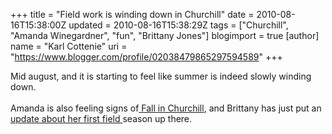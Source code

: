 +++
title = "Field work is winding down in Churchill"
date = 2010-08-16T15:38:00Z
updated = 2010-08-16T15:38:29Z
tags = ["Churchill", "Amanda Winegardner", "fun", "Brittany Jones"]
blogimport = true 
[author]
	name = "Karl Cottenie"
	uri = "https://www.blogger.com/profile/02038479865297594589"
+++

Mid august, and it is starting to feel like summer is indeed slowly winding down.<br /><br />Amanda is also feeling signs of<a href="http://dabluff.blogspot.com/2010/08/feels-like-fall-is-upon-us.html"> Fall in Churchill</a>, and Brittany has just put an <a href="http://dabluff.blogspot.com/2010/08/my-time-in-churchill.html">update about her first field </a>season up there.
